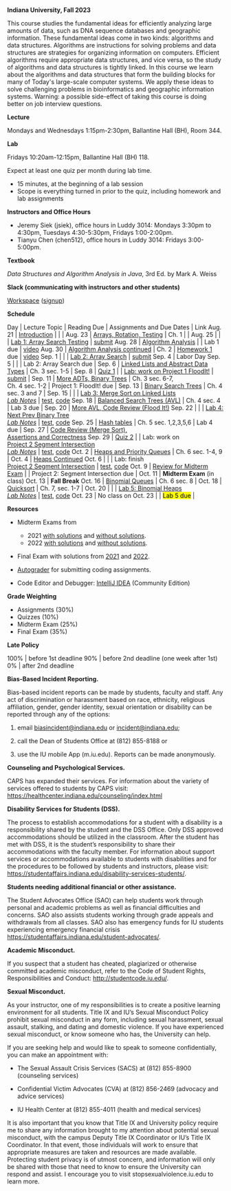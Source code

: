 **Indiana University, Fall 2023**

This course studies the fundamental ideas for efficiently analyzing
large amounts of data, such as DNA sequence databases and geographic
information. These fundamental ideas come in two kinds: algorithms and
data structures. Algorithms are instructions for solving problems and
data structures are strategies for organizing information on
computers. Efficient algorithms require appropriate data structures,
and vice versa, so the study of algorithms and data structures is
tightly linked. In this course we learn about the algorithms and data
structures that form the building blocks for many of Today's
large-scale computer systems. We apply these ideas to solve
challenging problems in bioinformatics and geographic information
systems. Warning: a possible side-effect of taking this course is
doing better on job interview questions.

**Lecture**

Mondays and Wednesdays 1:15pm-2:30pm, Ballantine Hall (BH), Room 344.

**Lab**

Fridays 10:20am-12:15pm, Ballantine Hall (BH) 118.

Expect at least one quiz per month during lab time.
* 15 minutes, at the beginning of a lab session
* Scope is everything turned in prior to the quiz, including homework and lab assignments

**Instructors and Office Hours**

* Jeremy Siek (jsiek), office hours in Luddy 3014: Mondays 3:30pm to 4:30pm, Tuesdays 4:30-5:30pm, Fridays 1:00-2:00pm.
* Tianyu Chen (chen512), office hours in Luddy 3014: Fridays 3:00-5:00pm.

**Textbook**

*Data Structures and Algorithm Analysis in Java*, 3rd Ed. by Mark A. Weiss

**Slack (communicating with instructors and other students)**

[Workspace](https://datastructure-pjx3076.slack.com)
 ([signup](https://join.slack.com/t/datastructure-pjx3076/shared_invite/zt-20ibezcp3-U4q6ACCPxUux~OLxOPUYWA))

**Schedule**

Day     | Lecture Topic                         | Reading Due  | Assignments and Due Dates | Link
Aug. 21 | [Introduction](./lectures/Aug-21.md)              |              | |
Aug. 23 | [Arrays, Rotation, Testing](./lectures/Aug-23.md) | Ch. 1        | |
Aug. 25 |                                                   |              | [Lab 1: Array Search Testing](./lab1) | [submit](https://autograder.luddy.indiana.edu/web/project/784)
Aug. 28 | [Algorithm Analysis](./lectures/Aug-28.md)       |    | Lab 1 due | [video](https://iu.mediaspace.kaltura.com/media/t/1_5ew3wcw4)
Aug. 30 | [Algorithm Analysis continued](./lectures/Aug-30.md)  | Ch. 2     | [Homework 1](./homework/HW1.md) due | [video](https://iu.mediaspace.kaltura.com/media/t/1_z2rhhygd)
Sep. 1  |                                       |              | [Lab 2: Array Search](./lab2) | [submit](https://autograder.luddy.indiana.edu/web/project/696)
Sep. 4  | Labor Day
Sep. 5  |                                       |              | Lab 2: Array Search due |
Sep. 6  | [Linked Lists and Abstract Data Types](./lectures/Sep-6.md) | Ch. 3 sec. 1-5 |
Sep. 8  | [Quiz 1](https://iu.instructure.com/courses/2165834/quizzes/4040693)                    |              | [Lab: work on Project 1 FloodIt!](./proj1-flood-it) | [submit](https://autograder.luddy.indiana.edu/web/project/691) |
Sep. 11 | [More ADTs, Binary Trees](./lectures/Sep-11.md)               | Ch. 3 sec. 6-7,<br> Ch. 4 sec. 1-2 | Project 1: FloodIt! due |
Sep. 13 | [Binary Search Trees](./lectures/Sep-13)                   | Ch. 4 sec. 3 and 7  |
Sep. 15 |   |  | [Lab 3: Merge Sort on Linked Lists](./lab3) <br> [_Lab Notes_](./Sep-15-backup-notes) | [test](https://autograder.luddy.indiana.edu/web/project/825), [code](https://autograder.luddy.indiana.edu/web/project/707)
Sep. 18 | [Balanced Search Trees (AVL)](./lectures/Sep-18.md) | Ch. 4 sec. 4 |  Lab 3 due |
Sep. 20 | [More AVL, Code Review (Flood It!)](./lectures/Sep-20.md)
Sep. 22 |   |  | [Lab 4: Next Prev Binary Tree](./lab4) <br> [_Lab Notes_](./Sep-22-backup-notes) | [test](https://autograder.luddy.indiana.edu/web/project/831), [code](https://autograder.luddy.indiana.edu/web/project/693)
Sep. 25 | [Hash tables](./lectures/Sep-25.md) | Ch. 5 sec. 1,2,3,5,6 |  Lab 4 due |
Sep. 27 | [Code Review (Merge Sort), <br> Assertions and Correctness](./lectures/Sep-27.md)
Sep. 29 |    [Quiz 2](https://iu.instructure.com/courses/2165834/quizzes/4049366)  |  | Lab: work on <br> [Project 2 Segment Intersection](./proj2-seg-int) <br> [_Lab Notes_](./Sep-29-backup-notes) | [test](https://autograder.luddy.indiana.edu/web/project/833), [code](https://autograder.luddy.indiana.edu/web/project/700)
Oct. 2 | [Heaps and Priority Queues](./lectures/Oct-2.md) | Ch. 6 sec. 1-4, 9 |
Oct. 4 | [Heaps Continued](./lectures/Oct-4.md)
Oct. 6 |     |  | Lab: finish <br> [Project 2 Segment Intersection](./proj2-seg-int) | [test](https://autograder.luddy.indiana.edu/web/project/833), [code](https://autograder.luddy.indiana.edu/web/project/700)
Oct. 9  | [Review for Midterm Exam](./lectures/Oct-9.md) | | Project 2: Segment Intersection due |
Oct. 11 | **Midterm Exam** (in class)
Oct. 13 | **Fall Break**
Oct. 16 | [Binomial Queues](./lectures/Oct-16.md) | Ch. 6 sec. 8 |
Oct. 18 | [Quicksort](./lectures/Oct-18.md)   | Ch. 7, sec. 1-7 | 
Oct. 20 | | | [Lab 5: Binomial Heaps](./lab5) <br> [_Lab Notes_](./Oct-20-backup-notes) | [test](https://autograder.luddy.indiana.edu/web/project/708), [code](https://autograder.luddy.indiana.edu/web/project/701)
Oct. 23 | No class on Oct. 23 | | <mark>Lab 5 due</mark> |

**Resources**

* Midterm Exams from
  * 2021 [with solutions](./midterm-2021-solns.pdf) 
     and [without solutions](./midterm-2021.pdf).
  * 2022 [with solutions](./midterm-a-2022.pdf)
     and [without solutions](./midterm-a-2022-questions.pdf).

* Final Exam with solutions from [2021](./final-2021.pdf) and [2022](./final-2022.pdf).

* [Autograder](https://autograder.luddy.indiana.edu/web/course/59) for submitting coding assignments.

* Code Editor and Debugger:
  [IntelliJ IDEA](https://www.jetbrains.com/idea/download) (Community Edition)

**Grade Weighting**

* Assignments (30%)
* Quizzes (10%)
* Midterm Exam (25%)
* Final Exam (35%)

**Late Policy**

100% | before 1st deadline
90%  | before 2nd deadline (one week after 1st)
0%   | after  2nd deadline

**Bias-Based Incident Reporting.**

Bias-based incident reports can be made by students, faculty and
staff. Any act of discrimination or harassment based on race,
ethnicity, religious affiliation, gender, gender identity, sexual
orientation or disability can be reported through any of the options:

1) email biasincident@indiana.edu or incident@indiana.edu;

2) call the Dean of Students Office at (812) 855-8188 or

3) use the IU mobile App (m.iu.edu). Reports can be made anonymously.

**Counseling and Psychological Services.**

CAPS has expanded their services. For information about the variety of
services offered to students by CAPS visit:
https://healthcenter.indiana.edu/counseling/index.html

**Disability Services for Students (DSS).**

The process to establish accommodations for a student with a
disability is a responsibility shared by the student and the DSS
Office. Only DSS approved accommodations should be utilized in the
classroom. After the student has met with DSS, it is the student’s
responsibility to share their accommodations with the faculty
member. For information about support services or accommodations
available to students with disabilities and for the procedures to be
followed by students and instructors, please visit:
https://studentaffairs.indiana.edu/disability-services-students/.

**Students needing additional financial or other assistance.**

The Student Advocates Office (SAO) can help students work through
personal and academic problems as well as financial difficulties and
concerns. SAO also assists students working through grade appeals and
withdrawals from all classes. SAO also has emergency funds for IU
students experiencing emergency financial crisis
https://studentaffairs.indiana.edu/student-advocates/.

**Academic Misconduct.**

If you suspect that a student has cheated, plagiarized or otherwise committed academic misconduct, refer to the Code of Student Rights, Responsibilities and Conduct:
http://studentcode.iu.edu/.

**Sexual Misconduct.**

As your instructor, one of my responsibilities is to create a positive
learning environment for all students. Title IX and IU’s Sexual
Misconduct Policy prohibit sexual misconduct in any form, including
sexual harassment, sexual assault, stalking, and dating and domestic
violence. If you have experienced sexual misconduct, or know someone
who has, the University can help.

If you are seeking help and would like to speak to someone
confidentially, you can make an appointment with:

* The Sexual Assault Crisis Services (SACS) at (812) 855-8900
  (counseling services)

* Confidential Victim Advocates (CVA) at (812) 856-2469 (advocacy and
  advice services)

* IU Health Center at (812) 855-4011 (health and medical services)

It is also important that you know that Title IX and University policy
require me to share any information brought to my attention about
potential sexual misconduct, with the campus Deputy Title IX
Coordinator or IU’s Title IX Coordinator. In that event, those
individuals will work to ensure that appropriate measures are taken
and resources are made available. Protecting student privacy is of
utmost concern, and information will only be shared with those that
need to know to ensure the University can respond and assist.  I
encourage you to visit
stopsexualviolence.iu.edu to learn more.
